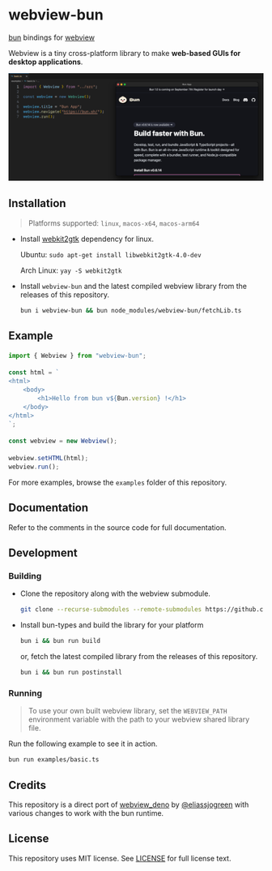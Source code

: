# webview-bun

[bun](https://bun.sh/) bindings for [webview](https://github.com/webview/webview/)

Webview is a tiny cross-platform library to make **web-based GUIs for desktop applications**.

![](banner.png)



## Installation

> Platforms supported: `linux`, `macos-x64`, `macos-arm64`

- Install [webkit2gtk](https://webkitgtk.org/) dependency for linux.

  Ubuntu: `sudo apt-get install libwebkit2gtk-4.0-dev`

  Arch Linux: `yay -S webkit2gtk`

- Install `webview-bun` and the latest compiled webview library from the releases of this repository.

  ```bash
  bun i webview-bun && bun node_modules/webview-bun/fetchLib.ts
  ```



## Example

```typescript
import { Webview } from "webview-bun";

const html = `
<html>
    <body>
        <h1>Hello from bun v${Bun.version} !</h1>
    </body>
</html>
`;

const webview = new Webview();

webview.setHTML(html);
webview.run();
```

For more examples, browse the `examples` folder of this repository.



## Documentation

Refer to the comments in the source code for full documentation.



## Development

### Building

- Clone the repository along with the webview submodule.

  ```bash
  git clone --recurse-submodules --remote-submodules https://github.com/tr1ckydev/webview-bun.git
  ```

- Install bun-types and build the library for your platform

  ```bash
  bun i && bun run build
  ```
  
  or, fetch the latest compiled library from the releases of this repository.
  
  ```bash
  bun i && bun run postinstall
  ```

### Running

> To use your own built webview library, set the `WEBVIEW_PATH` environment variable with the path to your webview shared library file.

Run the following example to see it in action.

```bash
bun run examples/basic.ts
```



## Credits

This repository is a direct port of [webview_deno](https://github.com/webview/webview_deno) by [@eliassjogreen](https://github.com/eliassjogreen) with various changes to work with the bun runtime.



## License

This repository uses MIT license. See [LICENSE](https://github.com/tr1ckydev/webview-bun/blob/main/LICENSE) for full license text.
